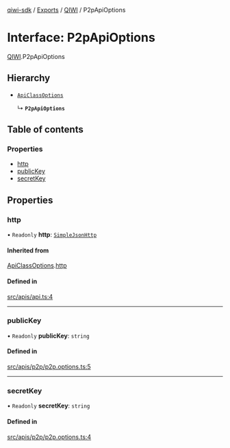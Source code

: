 [qiwi-sdk](../README.md) / [Exports](../modules.md) / [QIWI](../modules/QIWI.md) / P2pApiOptions

# Interface: P2pApiOptions

[QIWI](../modules/QIWI.md).P2pApiOptions

## Hierarchy

- [`ApiClassOptions`](internal_.ApiClassOptions.md)

  ↳ **`P2pApiOptions`**

## Table of contents

### Properties

- [http](QIWI.P2pApiOptions.md#http)
- [publicKey](QIWI.P2pApiOptions.md#publickey)
- [secretKey](QIWI.P2pApiOptions.md#secretkey)

## Properties

### http

• `Readonly` **http**: [`SimpleJsonHttp`](../classes/internal_.SimpleJsonHttp.md)

#### Inherited from

[ApiClassOptions](internal_.ApiClassOptions.md).[http](internal_.ApiClassOptions.md#http)

#### Defined in

[src/apis/api.ts:4](https://github.com/AlexXanderGrib/node-qiwi-sdk/blob/0783ca8/src/apis/api.ts#L4)

___

### publicKey

• `Readonly` **publicKey**: `string`

#### Defined in

[src/apis/p2p/p2p.options.ts:5](https://github.com/AlexXanderGrib/node-qiwi-sdk/blob/0783ca8/src/apis/p2p/p2p.options.ts#L5)

___

### secretKey

• `Readonly` **secretKey**: `string`

#### Defined in

[src/apis/p2p/p2p.options.ts:4](https://github.com/AlexXanderGrib/node-qiwi-sdk/blob/0783ca8/src/apis/p2p/p2p.options.ts#L4)
